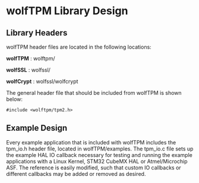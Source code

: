 # wolfTPM Library Design

## Library Headers

wolfTPM header files are located in the following locations:

**wolfTPM** :                     wolftpm/

**wolfSSL** :                        wolfssl/

**wolfCrypt** :                    wolfssl/wolfcrypt

The general header file that should be included from wolfTPM is shown below:
```
#include <wolftpm/tpm2.h>
```

## Example Design

Every example application that is included with wolfTPM includes the tpm_io.h header file, located in wolfTPM/examples. The tpm_io.c file sets up the example HAL IO callback necessary for testing and running the example applications with a Linux Kernel, STM32 CubeMX HAL or Atmel/Microchip ASF. The reference is easily modified, such that custom IO callbacks or different callbacks may be added or removed as desired.
